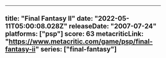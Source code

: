 
---
title: "Final Fantasy II"
date: "2022-05-11T05:00:08.028Z"
releaseDate: "2007-07-24"
platforms: ["psp"]
score: 63
metacriticLink: "https://www.metacritic.com/game/psp/final-fantasy-ii"
series: ["final-fantasy"]
---
